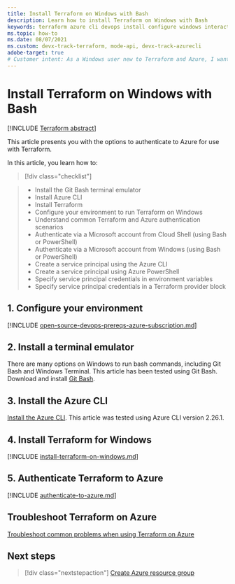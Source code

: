 ```yaml
---
title: Install Terraform on Windows with Bash
description: Learn how to install Terraform on Windows with Bash
keywords: terraform azure cli devops install configure windows interactive login rbac service principal automated script
ms.topic: how-to
ms.date: 08/07/2021
ms.custom: devx-track-terraform, mode-api, devx-track-azurecli 
adobe-target: true
# Customer intent: As a Windows user new to Terraform and Azure, I want install Terraform on Windows using the Bash environment.
---
```


# Install Terraform on Windows with Bash
 
[!INCLUDE [Terraform abstract](./includes/abstract.md)]

This article presents you with the options to authenticate to Azure for use with Terraform.

In this article, you learn how to:
> [!div class="checklist"]

> * Install the Git Bash terminal emulator
> * Install Azure CLI
> * Install Terraform
> * Configure your environment to run Terraform on Windows
> * Understand common Terraform and Azure authentication scenarios
> * Authenticate via a Microsoft account from Cloud Shell (using Bash or PowerShell)
> * Authenticate via a Microsoft account from Windows (using Bash or PowerShell)
> * Create a service principal using the Azure CLI
> * Create a service principal using Azure PowerShell
> * Specify service principal credentials in environment variables
> * Specify service principal credentials in a Terraform provider block

## 1. Configure your environment

[!INCLUDE [open-source-devops-prereqs-azure-subscription.md](../includes/open-source-devops-prereqs-azure-subscription.md)]

## 2. Install a terminal emulator

There are many options on Windows to run bash commands, including Git Bash and Windows Terminal. This article has been tested using Git Bash. Download and install [Git Bash](https://git-scm.com/download/win).

## 3. Install the Azure CLI

[Install the Azure CLI](/cli/azure/install-azure-cli-windows). This article was tested using Azure CLI version 2.26.1.

## 4. Install Terraform for Windows

[!INCLUDE [install-terraform-on-windows.md](includes/install-terraform-on-windows.md)]

## 5. Authenticate Terraform to Azure

[!INCLUDE [authenticate-to-azure.md](includes/authenticate-to-azure.md)]

## Troubleshoot Terraform on Azure

[Troubleshoot common problems when using Terraform on Azure](troubleshoot.md)

## Next steps

> [!div class="nextstepaction"]
> [Create Azure resource group](create-resource-group.md)

